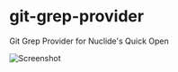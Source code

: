 # git-grep-provider
Git Grep Provider for Nuclide's Quick Open

![Screenshot](https://github.com/viatsko/git-grep-provider/blob/master/resources/quick-open.gif?raw=true)
